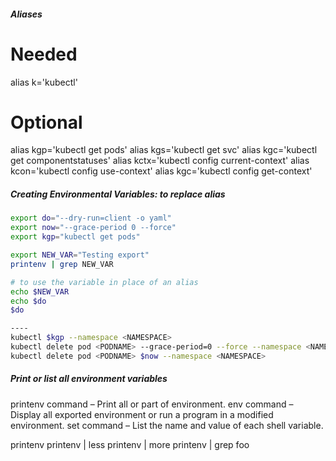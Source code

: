 

#####  Aliases

# Needed
alias k='kubectl'

# Optional
alias kgp='kubectl get pods'
alias kgs='kubectl get svc'
alias kgc='kubectl get componentstatuses'
alias kctx='kubectl config current-context'
alias kcon='kubectl config use-context'
alias kgc='kubectl config get-context'

##### Creating Environmental Variables: to replace alias

``````sh
export do="--dry-run=client -o yaml"
export now="--grace-period 0 --force"
export kgp="kubectl get pods"

export NEW_VAR="Testing export"
printenv | grep NEW_VAR

# to use the variable in place of an alias
echo $NEW_VAR
echo $do
$do

----
kubectl $kgp --namespace <NAMESPACE>
kubectl delete pod <PODNAME> --grace-period=0 --force --namespace <NAMESPACE>
kubectl delete pod <PODNAME> $now --namespace <NAMESPACE>
``````

##### Print or list all environment variables
printenv command – Print all or part of environment.
env command – Display all exported environment or run a program in a modified environment.
set command – List the name and value of each shell variable.

printenv
printenv | less
printenv | more
printenv | grep foo
